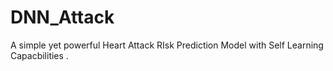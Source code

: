 # DNN_Attack
A simple yet powerful Heart Attack RIsk Prediction Model with Self Learning Capacbilities .
